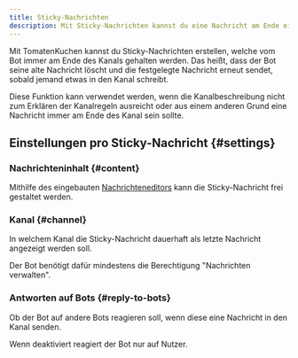 ```yaml
---
title: Sticky-Nachrichten
description: Mit Sticky-Nachrichten kannst du eine Nachricht am Ende eines Kanals "anpinnen" - diese Seite erklärt, wie es geht.
---
```


Mit TomatenKuchen kannst du Sticky-Nachrichten erstellen, welche vom Bot immer am Ende des Kanals gehalten werden. Das heißt, dass der Bot seine alte Nachricht löscht und die festgelegte Nachricht erneut sendet, sobald jemand etwas in den Kanal schreibt.

Diese Funktion kann verwendet werden, wenn die Kanalbeschreibung nicht zum Erklären der Kanalregeln ausreicht oder aus einem anderen Grund eine Nachricht immer am Ende des Kanal sein sollte.

## Einstellungen pro Sticky-Nachricht {#settings}

### Nachrichteninhalt {#content}

Mithilfe des eingebauten [Nachrichteneditors](/messageeditor) kann die Sticky-Nachricht frei gestaltet werden.

### Kanal {#channel}

In welchem Kanal die Sticky-Nachricht dauerhaft als letzte Nachricht angezeigt werden soll.

Der Bot benötigt dafür mindestens die Berechtigung "Nachrichten verwalten".

### Antworten auf Bots {#reply-to-bots}

Ob der Bot auf andere Bots reagieren soll, wenn diese eine Nachricht in den Kanal senden.

Wenn deaktiviert reagiert der Bot nur auf Nutzer.
